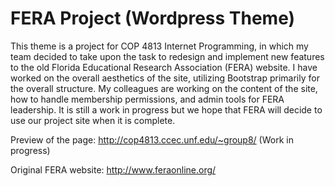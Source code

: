 # FERA Project (Wordpress Theme)

This theme is a project for COP 4813 Internet Programming, in which my team decided to take upon the task to
redesign and implement new features to the old Florida Educational Research Association (FERA) website. I have
worked on the overall aesthetics of the site, utilizing Bootstrap primarily for the overall structure. My colleagues are working on the content of the site, how to handle membership permissions, and admin tools for FERA leadership. It is still a work in progress but we hope that FERA will decide to use our project site when it is complete.

Preview of the page: http://cop4813.ccec.unf.edu/~group8/
(Work in progress)

Original FERA website:
http://www.feraonline.org/
